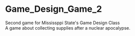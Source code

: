 # Game_Design_Game_2
Second game for Mississppi State's Game Design Class<br />
A game about collecting supplies after a nuclear apocalypse.
